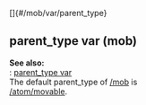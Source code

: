 []{#/mob/var/parent_type}    
## parent_type var (mob)    
**See also:**    
:   [parent_type var](/ref/datum/var/parent_type)    
The default parent_type of [/mob](/ref/mob) is    
[/atom/movable](/ref/atom/movable).  